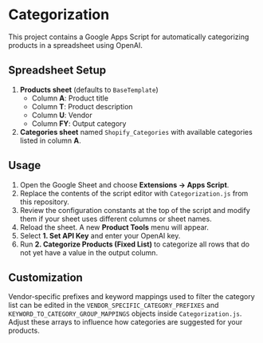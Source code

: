 # Categorization

This project contains a Google Apps Script for automatically categorizing products in a spreadsheet using OpenAI.

## Spreadsheet Setup

1. **Products sheet** (defaults to `BaseTemplate`)
   - Column **A**: Product title
   - Column **T**: Product description
   - Column **U**: Vendor
   - Column **FY**: Output category
2. **Categories sheet** named `Shopify_Categories` with available categories listed in column **A**.

## Usage

1. Open the Google Sheet and choose **Extensions → Apps Script**.
2. Replace the contents of the script editor with `Categorization.js` from this repository.
3. Review the configuration constants at the top of the script and modify them if your sheet uses different columns or sheet names.
4. Reload the sheet. A new **Product Tools** menu will appear.
5. Select **1. Set API Key** and enter your OpenAI key.
6. Run **2. Categorize Products (Fixed List)** to categorize all rows that do not yet have a value in the output column.

## Customization

Vendor‑specific prefixes and keyword mappings used to filter the category list can be edited in the `VENDOR_SPECIFIC_CATEGORY_PREFIXES` and `KEYWORD_TO_CATEGORY_GROUP_MAPPINGS` objects inside `Categorization.js`. Adjust these arrays to influence how categories are suggested for your products.


